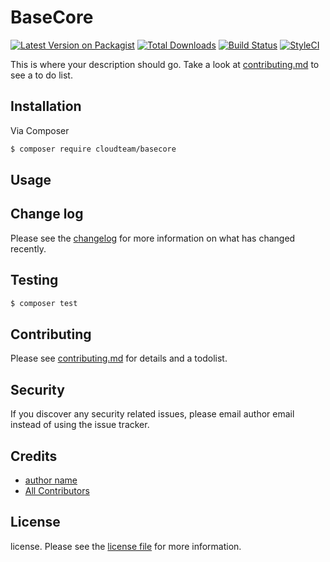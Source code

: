 # BaseCore

[![Latest Version on Packagist][ico-version]][link-packagist]
[![Total Downloads][ico-downloads]][link-downloads]
[![Build Status][ico-travis]][link-travis]
[![StyleCI][ico-styleci]][link-styleci]

This is where your description should go. Take a look at [contributing.md](contributing.md) to see a to do list.

## Installation

Via Composer

``` bash
$ composer require cloudteam/basecore
```

## Usage

## Change log

Please see the [changelog](changelog.md) for more information on what has changed recently.

## Testing

``` bash
$ composer test
```

## Contributing

Please see [contributing.md](contributing.md) for details and a todolist.

## Security

If you discover any security related issues, please email author email instead of using the issue tracker.

## Credits

- [author name][link-author]
- [All Contributors][link-contributors]

## License

license. Please see the [license file](license.md) for more information.

[ico-version]: https://img.shields.io/packagist/v/cloudteam/basecore.svg?style=flat-square
[ico-downloads]: https://img.shields.io/packagist/dt/cloudteam/basecore.svg?style=flat-square
[ico-travis]: https://img.shields.io/travis/cloudteam/basecore/master.svg?style=flat-square
[ico-styleci]: https://styleci.io/repos/12345678/shield

[link-packagist]: https://packagist.org/packages/cloudteam/basecore
[link-downloads]: https://packagist.org/packages/cloudteam/basecore
[link-travis]: https://travis-ci.org/cloudteam/basecore
[link-styleci]: https://styleci.io/repos/12345678
[link-author]: https://github.com/cloudteam
[link-contributors]: ../../contributors]